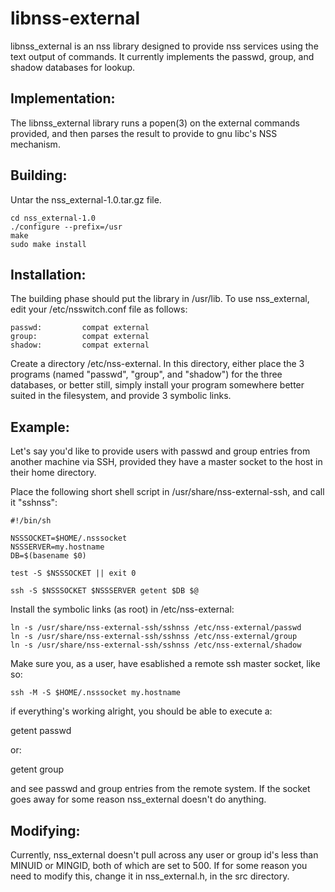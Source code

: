 # libnss-external
libnss_external is an nss library designed to provide nss services using the
text output of commands.  It currently implements the passwd, group, and shadow
databases for lookup.

Implementation:
---------------

The libnss_external library runs a popen(3) on the external commands provided,
and then parses the result to provide to gnu libc's NSS mechanism.

Building:
---------

Untar the nss_external-1.0.tar.gz file.

```
cd nss_external-1.0
./configure --prefix=/usr
make
sudo make install
```

Installation:
-------------

The building phase should put the library in /usr/lib.  To use nss_external,
edit your /etc/nsswitch.conf file as follows:

```
passwd:         compat external
group:          compat external
shadow:         compat external
```

Create a directory /etc/nss-external.  In this directory, either place the 3
programs (named "passwd", "group", and "shadow") for the three databases, or
better still, simply install your program somewhere better suited in the
filesystem, and provide 3 symbolic links.

Example:
--------

Let's say you'd like to provide users with passwd and group entries from
another machine via SSH, provided they have a master socket to the host in
their home directory.

Place the following short shell script in /usr/share/nss-external-ssh, and call
it "sshnss":

```
#!/bin/sh

NSSSOCKET=$HOME/.nsssocket
NSSSERVER=my.hostname
DB=$(basename $0)

test -S $NSSSOCKET || exit 0

ssh -S $NSSSOCKET $NSSSERVER getent $DB $@
```

Install the symbolic links (as root) in /etc/nss-external:

```
ln -s /usr/share/nss-external-ssh/sshnss /etc/nss-external/passwd
ln -s /usr/share/nss-external-ssh/sshnss /etc/nss-external/group
ln -s /usr/share/nss-external-ssh/sshnss /etc/nss-external/shadow
```

Make sure you, as a user, have esablished a remote ssh master socket, like
so:

```
ssh -M -S $HOME/.nsssocket my.hostname
```

if everything's working alright, you should be able to execute a:

getent passwd

or:

getent group

and see passwd and group entries from the remote system.  If the socket
goes away for some reason nss_external doesn't do anything.

Modifying:
----------

Currently, nss_external doesn't pull across any user or group id's less
than MINUID or MINGID, both of which are set to 500.  If for some reason
you need to modify this, change it in nss_external.h, in the src directory.
